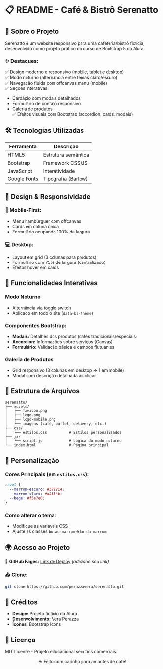 # 📋 README - Café & Bistrô Serenatto

## 🌟 Sobre o Projeto
Serenatto é um website responsivo para uma cafeteria/bistrô fictícia, desenvolvido como projeto prático do curso de Bootstrap 5 da Alura.

### ✨ Destaques:
✅ Design moderno e responsivo (mobile, tablet e desktop)  
✅ Modo noturno (alternância entre temas claro/escuro)  
✅ Navegação fluida com offcanvas menu (mobile)  
✅ Seções interativas:
- Cardápio com modais detalhados
- Formulário de contato responsivo
- Galeria de produtos  
✅ Efeitos visuais com Bootstrap (accordion, cards, modais)  

## 🛠️ Tecnologias Utilizadas
| Ferramenta | Descrição |
|------------|-------------|
| HTML5 | Estrutura semântica |
| Bootstrap | Framework CSS/JS |
| JavaScript | Interatividade |
| Google Fonts | Tipografia (Barlow) |

## 🎨 Design & Responsividade
### 📱 Mobile-First:
- Menu hambúrguer com offcanvas
- Cards em coluna única
- Formulário ocupando 100% da largura

### 💻 Desktop:
- Layout em grid (3 colunas para produtos)
- Formulário com 75% de largura (centralizado)
- Efeitos hover em cards

## 🚀 Funcionalidades Interativas
### Modo Noturno
- Alternância via toggle switch
- Aplicado em todo o site (`data-bs-theme`)

### Componentes Bootstrap:
- **Modais:** Detalhes dos produtos (cafés tradicionais/especiais)
- **Accordion:** Informações sobre serviços (Canvas)
- **Formulário:** Validação básica e campos flutuantes

### Galeria de Produtos:
- Grid responsivo (3 colunas em desktop → 1 em mobile)
- Modal com descrição detalhada ao clicar

## 📂 Estrutura de Arquivos
```
serenatto/  
├── assets/  
│   ├── favicon.png  
│   ├── logo.png  
│   ├── logo-mobile.png  
│   └── imagens (café, buffet, delivery, etc.)  
├── css/  
│   └── estilos.css          # Estilos personalizados  
├── js/  
│   └── script.js            # Lógica do modo noturno  
└── index.html               # Página principal  
```

## 🔧 Personalização
### Cores Principais (em `estilos.css`):
```css
:root {  
  --marrom-escuro: #372214;  
  --marrom-claro: #a25f4b;  
  --bege: #f5e7e0;  
}  
```
### Como alterar o tema:
- Modifique as variáveis CSS
- Ajuste as classes `botao-marrom` e `borda-marrom`

## 🌍 Acesso ao Projeto
🔗 **GitHub Pages:** [Link de Deploy](#) *(adicione seu link)*

### 📥 Clone:
```bash
git clone https://github.com/perazzavera/serenatto.git
```

## 📝 Créditos
- **Design:** Projeto fictício da Alura
- **Desenvolvimento:** Vera Perazza
- **Ícones:** Bootstrap Icons

## 📜 Licença
MIT License - Projeto educacional sem fins comerciais.

<p align="center"> ☕ Feito com carinho para amantes de café! </p>
